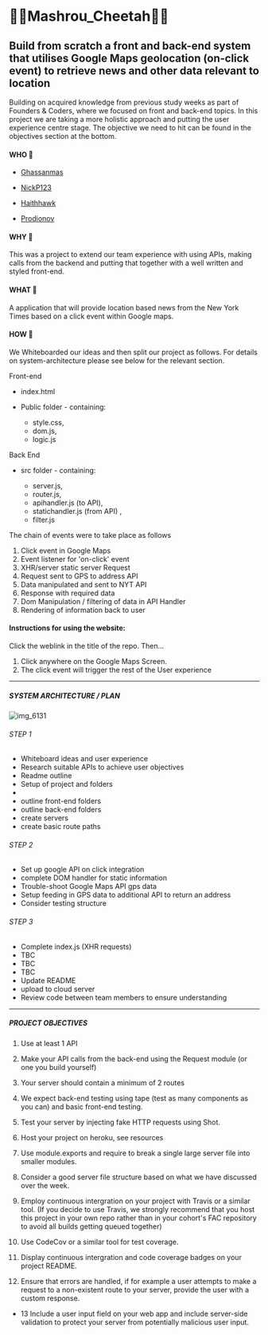 # :confetti_ball::confetti_ball:Mashrou_Cheetah:confetti_ball::confetti_ball:

## Build from scratch a front and back-end system that utilises Google Maps geolocation (on-click event) to retrieve news and other data relevant to location

Building on acquired knowledge from previous study weeks as part of Founders & Coders, where we focused on front and back-end topics. In this project we are taking a more holistic approach and putting the user experience centre stage. The objective we need to hit can be found in the objectives section at the bottom.


#### WHO :busts_in_silhouette:
 - <a href= "https://github.com/ghassanmas/ghassanmas.github.io">Ghassanmas</a>

 - <a href=
 "https://github.com/NickP123">NickP123</a>

 - <a href= "https://github.com/haithhawk/">Haithhawk</a>

 - <a href= "https://github.com/prodionov/prodionov.github.io">Prodionov</a>



#### WHY :key:

This was a project to extend our team experience with using APIs, making calls from the backend and putting that together with a well written and styled front-end.


#### WHAT	:loudspeaker:
A application that will provide location based news from the New York Times based on a click event within Google maps.

#### HOW :wrench:
We Whiteboarded our ideas and then split our project as follows. For details on system-architecture please see below for the relevant section.

Front-end
- index.html

- Public folder - containing:

  - style.css,
  - dom.js,
  - logic.js

Back End
- src folder - containing:

  - server.js,
  - router.js,
  - apihandler.js (to API),
  - statichandler.js (from API) ,
  - filter.js



The chain of events were to take place as follows

1. Click event in Google Maps
2. Event listener for 'on-click' event
3. XHR/server static server Request
4. Request sent to GPS to address API
5. Data manipulated and sent to NYT API
6. Response with required data
5. Dom Manipulation / filtering of data in API Handler
6. Rendering of information back to user

#### Instructions for using the website:
Click the weblink in the title of the repo. Then...

1. Click anywhere on the Google Maps Screen.
2. The click event will trigger the rest of the User experience


----------------------------------


##### SYSTEM ARCHITECTURE / PLAN

![img_6131](https://user-images.githubusercontent.com/25667270/33375234-f0b7b202-d511-11e7-9210-2910ec98566d.jpg)


###### STEP 1
- Whiteboard ideas and user experience
- Research suitable APIs to achieve user objectives
- Readme outline
- Setup of project and folders
-
- outline front-end folders
- outline back-end folders
- create servers
- create basic route paths

###### STEP 2
- Set up google API on click integration
- complete DOM handler for static information
- Trouble-shoot Google Maps API gps data
- Setup feeding in GPS data to additional API to return an address
- Consider testing structure

###### STEP 3
- Complete index.js (XHR requests)
- TBC
- TBC
- TBC
- Update README
- upload to cloud server
- Review code between team members to ensure understanding

----------------------------------
##### PROJECT OBJECTIVES

1. Use at least 1 API

2. Make your API calls from the back-end using the Request module (or one you build yourself)

3. Your server should contain a minimum of 2 routes

4. We expect back-end testing using tape (test as many components as you can) and basic front-end testing.

5. Test your server by injecting fake HTTP requests using Shot.

6. Host your project on heroku, see resources

7. Use module.exports and require to break a single large server file into smaller modules.

8. Consider a good server file structure based on what we have discussed over the week.

9. Employ continuous intergration on your project with Travis or a similar tool. (If you decide to use Travis, we strongly recommend that you host this project in your own repo rather than in your cohort's FAC repository to avoid all builds getting queued together)

10. Use CodeCov or a similar tool for test coverage.

11. Display continuous intergration and code coverage badges on your project README.

12. Ensure that errors are handled, if for example a user attempts to make a request to a non-existent route to your server, provide the user with a custom response.

- 13 Include a user input field on your web app and include server-side validation to protect your server from potentially malicious user input.
